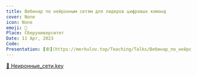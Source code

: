 ```yaml
---
title: Вебинар по нейронным сетям для лидеров цифровых команд
cover: None
icon: None
emoji: 🧠
Place: Сберуниверситет
Date: 11 Apr, 2023
Code: 
Presentation: [🕸](https://merkulov.top/Teaching/Talks/Вебинар_по_нейронным_сетям_для_лидеров_цифровых_команд/Неиронные_сети.key)
---
```


[📎 Неиронные_сети.key](https://merkulov.top/Teaching/Talks/Вебинар_по_нейронным_сетям_для_лидеров_цифровых_команд/Неиронные_сети.key)
